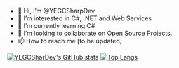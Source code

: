 - 👋 Hi, I’m @YEGCSharpDev
- 👀 I’m interested in C#, .NET and Web Services
- 🌱 I’m currently learning C#
- 💞️ I’m looking to collaborate on Open Source Projects.
- 📫 How to reach me [to be updated]

<!---
YEGCSharpDev/YEGCSharpDev is a ✨ special ✨ repository because its `README.md` (this file) appears on your GitHub profile.
You can click the Preview link to take a look at your changes.
--->

  [![YEGCSharDev's GitHub stats](https://github-readme-stats.vercel.app/api?username=YEGCSharpDev)](https://github.com/YEGCSharpDev)
  [![Top Langs](https://github-readme-stats.vercel.app/api/top-langs/?username=YEGCSharpDev)](https://github.com/YEGCSharpDev)



